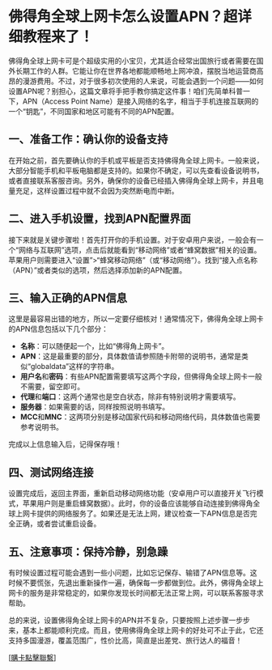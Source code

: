 # 佛得角全球上网卡怎么设置APN？超详细教程来了！

佛得角全球上网卡可是个超级实用的小宝贝，尤其适合经常出国旅行或者需要在国外长期工作的人群。它能让你在世界各地都能顺畅地上网冲浪，摆脱当地运营商高昂的漫游费用。不过，对于很多初次使用的人来说，可能会遇到一个问题——如何设置APN呢？别担心，这篇文章将手把手教你搞定这件事！咱们先简单科普一下，APN（Access Point Name）是接入网络的名字，相当于手机连接互联网的一个“钥匙”，不同国家和地区可能有不同的APN配置。

## 一、准备工作：确认你的设备支持

在开始之前，首先要确认你的手机或平板是否支持佛得角全球上网卡。一般来说，大部分智能手机和平板电脑都是支持的。如果你不确定，可以先查看设备说明书，或者直接联系客服咨询。另外，确保你的设备已经插入佛得角全球上网卡，并且电量充足，这样设置过程中就不会因为突然断电而中断。

## 二、进入手机设置，找到APN配置界面

接下来就是关键步骤啦！首先打开你的手机设置。对于安卓用户来说，一般会有一个“网络与互联网”选项，点击后就能看到“移动网络”或者“蜂窝数据”相关的设置。苹果用户则需要进入“设置”>“蜂窝移动网络”（或“移动网络”）。找到“接入点名称（APN）”或者类似的选项，然后选择添加新的APN配置。

## 三、输入正确的APN信息

这里是最容易出错的地方，所以一定要仔细核对！通常情况下，佛得角全球上网卡的APN信息包括以下几个部分：

- **名称**：可以随便起一个，比如“佛得角上网卡”。
- **APN**：这是最重要的部分，具体数值请参照随卡附带的说明书，通常是类似“globaldata”这样的字符串。
- **用户名**和**密码**：有些APN配置需要填写这两个字段，但佛得角全球上网卡一般不需要，留空即可。
- **代理**和**端口**：这两个通常也是空白状态，除非有特别说明才需要填写。
- **服务器**：如果需要的话，同样按照说明书填写。
- **MCC**和**MNC**：这两项分别是移动国家代码和移动网络代码，具体数值也需要参考说明书。

完成以上信息输入后，记得保存哦！

## 四、测试网络连接

设置完成后，返回主界面，重新启动移动网络功能（安卓用户可以直接开关飞行模式，苹果用户则是重启蜂窝数据）。此时，你的设备应该能够自动连接到佛得角全球上网卡提供的网络服务了。如果还是无法上网，建议检查一下APN信息是否完全正确，或者尝试重启设备。

## 五、注意事项：保持冷静，别急躁

有时候设置过程可能会遇到一些小问题，比如忘记保存、输错了APN信息等。这时候不要慌张，先退出重新操作一遍，确保每一步都做到位。此外，佛得角全球上网卡的服务是非常稳定的，如果你发现长时间都无法正常上网，可以联系客服寻求帮助。

总的来说，设置佛得角全球上网卡的APN并不复杂，只要按照上述步骤一步步来，基本上都能顺利完成。而且，使用佛得角全球上网卡的好处可不止于此，它还支持多国漫游，覆盖范围广，性价比高，简直是出差党、旅行达人的福音！

[[購卡點擊聯繫](https://t.me/s/esim1088)]
